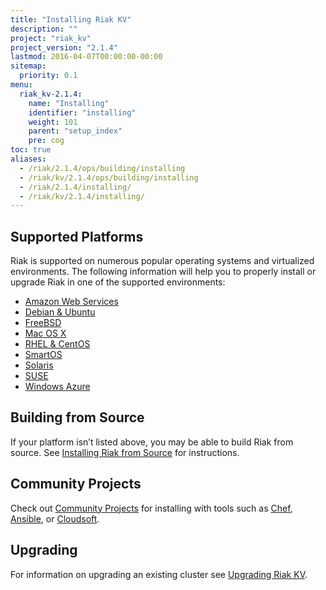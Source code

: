 ```yaml
---
title: "Installing Riak KV"
description: ""
project: "riak_kv"
project_version: "2.1.4"
lastmod: 2016-04-07T00:00:00-00:00
sitemap:
  priority: 0.1
menu:
  riak_kv-2.1.4:
    name: "Installing"
    identifier: "installing"
    weight: 101
    parent: "setup_index"
    pre: cog
toc: true
aliases:
  - /riak/2.1.4/ops/building/installing
  - /riak/kv/2.1.4/ops/building/installing
  - /riak/2.1.4/installing/
  - /riak/kv/2.1.4/installing/
---
```


[install aws]: {{<baseurl>}}riak/kv/2.1.4/setup/installing/amazon-web-services
[install debian & ubuntu]: {{<baseurl>}}riak/kv/2.1.4/setup/installing/debian-ubuntu
[install freebsd]: {{<baseurl>}}riak/kv/2.1.4/setup/installing/freebsd
[install mac osx]: {{<baseurl>}}riak/kv/2.1.4/setup/installing/mac-osx
[install rhel & centos]: {{<baseurl>}}riak/kv/2.1.4/setup/installing/rhel-centos
[install smartos]: {{<baseurl>}}riak/kv/2.1.4/setup/installing/smartos
[install solaris]: {{<baseurl>}}riak/kv/2.1.4/setup/installing/solaris
[install suse]: {{<baseurl>}}riak/kv/2.1.4/setup/installing/suse
[install windows azure]: {{<baseurl>}}riak/kv/2.1.4/setup/installing/windows-azure
[install source index]: {{<baseurl>}}riak/kv/2.1.4/setup/installing/source
[community projects]: {{<baseurl>}}community/projects
[upgrade index]: {{<baseurl>}}riak/kv/2.1.4/setup/upgrading

## Supported Platforms

Riak is supported on numerous popular operating systems and virtualized
environments. The following information will help you to
properly install or upgrade Riak in one of the supported environments:

  * [Amazon Web Services][install aws]
  * [Debian & Ubuntu][install debian & ubuntu]
  * [FreeBSD][install freebsd]
  * [Mac OS X][install mac osx]
  * [RHEL & CentOS][install rhel & centos]
  * [SmartOS][install smartos]
  * [Solaris][install solaris]
  * [SUSE][install suse]
  * [Windows Azure][install windows azure]

## Building from Source

If your platform isn’t listed above, you may be able to build Riak from source. See [Installing Riak from Source][install source index] for instructions.

## Community Projects

Check out [Community Projects][community projects] for installing with tools such as [Chef](https://www.chef.io/chef/), [Ansible](http://www.ansible.com/), or [Cloudsoft](http://www.cloudsoftcorp.com/).

## Upgrading

For information on upgrading an existing cluster see [Upgrading Riak KV][upgrade index].
